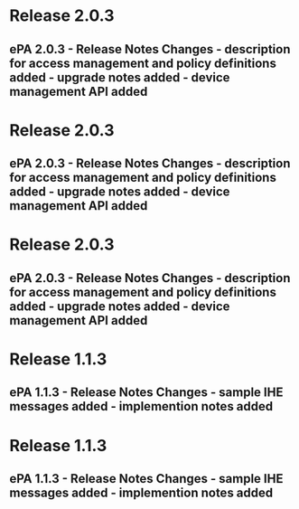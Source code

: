 # Release 2.0.3
## ePA 2.0.3 - Release Notes Changes - description for access management and policy definitions added - upgrade notes added - device management API added

# Release 2.0.3
## ePA 2.0.3 - Release Notes Changes - description for access management and policy definitions added - upgrade notes added - device management API added

# Release 2.0.3
## ePA 2.0.3 - Release Notes Changes - description for access management and policy definitions added - upgrade notes added - device management API added

# Release 1.1.3
## ePA 1.1.3 - Release Notes Changes - sample IHE messages added - implemention notes added

# Release 1.1.3
## ePA 1.1.3 - Release Notes Changes - sample IHE messages added - implemention notes added

